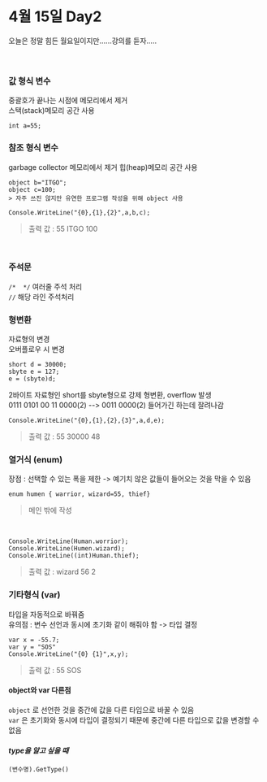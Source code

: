 # 4월 15일 Day2
오늘은 정말 힘든 월요일이지만......강의를 듣자.....
<br><br><br>
### 값 형식 변수<br>
중괄호가 끝나는 시점에 메모리에서 제거<br>
스택(stack)메모리 공간 사용
~~~
int a=55;
~~~

### 참조 형식 변수<br>
garbage collector 메모리에서 제거
힙(heap)메모리 공간 사용
~~~
object b="ITGO";
object c=100;
> 자주 쓰진 않지만 유연한 프로그램 작성을 위해 object 사용
~~~
~~~
Console.WriteLine("{0},{1},{2}",a,b,c);
~~~
> 출력 값 : 55 ITGO 100
<br>

### 주석문
` /*  */ ` 여러줄 주석 처리<br>
` // ` 해당 라인 주석처리

### 형변환 
자료형의 변경<br>
오버플로우 시 변경

~~~
short d = 30000;
sbyte e = 127;
e = (sbyte)d;
~~~
2바이트 자료형인 short를 sbyte형으로 강제 형변환, overflow 발생 <br>
0111 0101 00 11 0000(2)   -->  0011 0000(2) 들어가긴 하는데 잘려나감
~~~
Console.WriteLine("{0},{1},{2},{3}",a,d,e);
~~~
> 출력 값 : 55 30000 48

### 열거식 (enum)
장점 : 선택할 수 있는 폭을 제한 -> 예기치 않은 값들이 들어오는 것을 막을 수 있음 
~~~
enum humen { warrior, wizard=55, thief}
~~~
> 메인 밖에 작성
<BR>

~~~
Console.WriteLine(Human.worrior);
Console.WriteLine(Humen.wizard);
Console.WriteLine((int)Human.thief);
~~~

> 출력 값 : 
> wizard 
> 56
> 2


### 기타형식 (var)
타입을 자동적으로 바꿔줌 <br>
유의점 : 변수 선언과 동시에 초기화 같이 해줘야 함 -> 타입 결정
```
var x = -55.7;
var y = "SOS"
Console.WriteLine("{0} {1}",x,y);
```
> 출력 값 : 55 SOS

#### object와 var 다른점
` object ` 로 선언한 것을 중간에 값을 다른 타입으로 바꿀 수 있음<br>
` var ` 은 초기화와 동시에 타입이 결정되기 때문에 중간에 다른 타입으로 값을 변경할 수 없음


#### _type을 알고 싶을 때_
` (변수명).GetType() ` 
